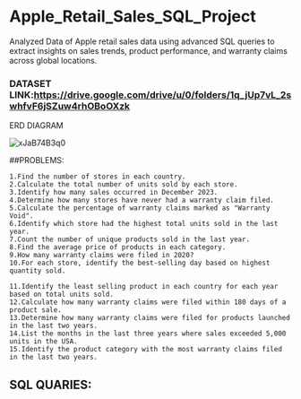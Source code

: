 # Apple_Retail_Sales_SQL_Project
Analyzed Data  of Apple retail sales data using advanced SQL queries to extract insights on sales trends, product performance, and warranty claims across global locations.

### DATASET LINK:https://drive.google.com/drive/u/0/folders/1q_jUp7vL_2swhfvF6jSZuw4rhOBoOXzk

ERD DIAGRAM


![xJaB74B3q0](https://github.com/user-attachments/assets/d7acaed8-0a89-405a-93ae-f1243c946ff5)

##PROBLEMS:


    1.Find the number of stores in each country.
    2.Calculate the total number of units sold by each store.
    3.Identify how many sales occurred in December 2023.
    4.Determine how many stores have never had a warranty claim filed.
    5.Calculate the percentage of warranty claims marked as "Warranty Void".
    6.Identify which store had the highest total units sold in the last year.
    7.Count the number of unique products sold in the last year.
    8.Find the average price of products in each category.
    9.How many warranty claims were filed in 2020?
    10.For each store, identify the best-selling day based on highest quantity sold.
    
    11.Identify the least selling product in each country for each year based on total units sold.
    12.Calculate how many warranty claims were filed within 180 days of a product sale.
    13.Determine how many warranty claims were filed for products launched in the last two years.
    14.List the months in the last three years where sales exceeded 5,000 units in the USA.
    15.Identify the product category with the most warranty claims filed in the last two years.

## SQL QUARIES:


